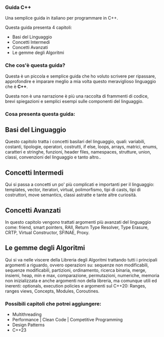 ### Guida C++
Una semplice guida in italiano per programmare in C++.

Questa guida presenta 4 capitoli:
- Basi del Linguaggio
- Concetti Intermedi
- Concetti Avanzati
- Le gemme degli Algoritmi

### Che cos'è questa guida?
Questa è un piccola e semplice guida che ho voluto scrivere per ripassare, approfondire e imparare meglio a mia volta questo meraviglioso linguaggio che è **C++**.

Questa non è una narrazione è più una raccolta di frammenti di codice, brevi spiegazioni e semplici esempi sulle componenti del linguaggio.

### Cosa presenta questa guida:

## Basi del Linguaggio
Questo capitolo tratta i concetti basilari del linguaggio, quali: variabili, costanti, tipologie, operatori, costrutti, if else, loops, arrays, matrici, enums, caratteri e stringhe, funzioni, header files, namespaces, strutture, union, classi, convenzioni del linguaggio e tanto altro..

## Concetti Intermedi
Qui si passa a concetti un po' più complicati e importanti per il linguaggio: templates, vector, iteratori, virtual, polimorfismo, tipi di casts, tipi di costruttori, move semantics, classi astratte e tante altre curiosità.

## Concetti Avanzati
In questo capitolo vengono trattati argomenti più avanzati del linguaggio come: friend, smart pointers, RAII, Return Type Resolver, Type Erasure, CRTP, Virtual Constructor, SFINAE, Proxy.

## Le gemme degli Algoritmi
Qui si va nelle viscere della Libreria degli Algoritmi trattando tutti i principali argomenti a riguardo, ovvero operazioni su: sequenze non modificabili, sequenze modificabili, partizioni, ordinamento, ricerca binaria, merge, insiemi, heap, min e max, comparazione, permutazioni, numeriche, memoria non inizializzata e anche argomenti non della libreria, ma comunque utili ed inerenti: optionals, execution policies e argomenti sul C++20: Ranges, ranges views, Concepts, Modules, Coroutines.

### Possibili capitoli che potrei aggiungere:
- Multithreading
- Performance | Clean Code | Competitive Programming
- Design Patterns
- C++23
